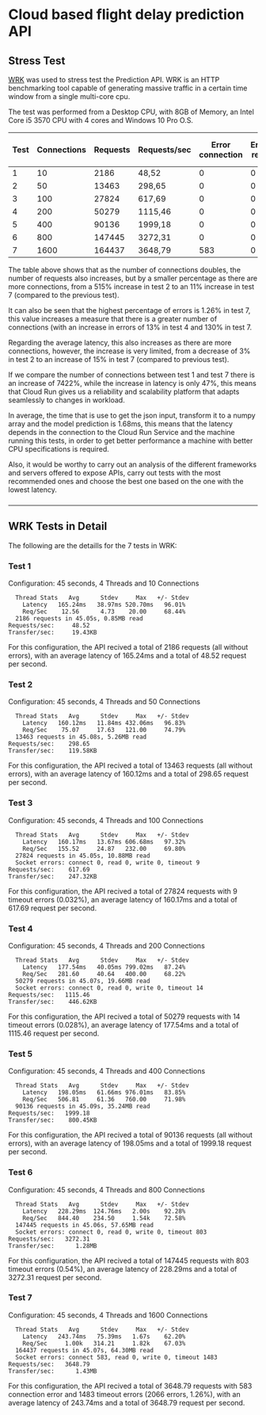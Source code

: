 # Cloud based flight delay prediction API

## Stress Test

[WRK](https://github.com/wg/wrk) was used to stress test the Prediction API. WRK is an HTTP benchmarking tool capable of generating massive traffic in a certain time window from a single multi-core cpu.

The test was performed from a Desktop CPU, with 8GB of Memory, an Intel Core i5 3570 CPU with 4 cores and Windows 10 Pro O.S.

| Test | Connections | Requests | Requests/sec | Error connection | Error read | Error write | Error timeout | Latency (ms)  | Stdev (ms) | Max latency (ms) | Stdev (+/-) |
|---|---|---|---|---|---|---|---|---|---|---|---|
| 1 | 10 | 2186 | 48,52 | 0 | 0 | 0 | 0 | 165,24 | 38,97 | 520,7 | 96,01 |
| 2 | 50 | 13463 | 298,65 | 0 | 0 | 0 | 0 | 160 | 11,84 | 432 | 96,83 |
| 3 | 100 | 27824 | 617,69 | 0 | 0 | 0 | 9 | 160,17 | 13,67 | 606,68 | 97,32 |
| 4 | 200 | 50279 | 1115,46 | 0 | 0 | 0 | 14 | 177,54 | 40,05 | 799,02 | 87,24 |
| 5 | 400 | 90136 | 1999,18 | 0 | 0 | 0 | 0 | 198,05 | 61,66 | 976,01 | 83,85 |
| 6 | 800 | 147445 | 3272,31 | 0 | 0 | 0 | 803 | 228,29 | 124,76 | 2000 | 92,28 |
| 7 | 1600 | 164437 | 3648,79 | 583 | 0 | 0 | 1483 | 243,74 | 75,39 | 1670 | 62,2 |

The table above shows that as the number of connections doubles, the number of requests also increases, but by a smaller percentage as there are more connections, from a 515% increase in test 2 to an 11% increase in test 7 (compared to the previous test).

It can also be seen that the highest percentage of errors is 1.26% in test 7, this value increases a measure that there is a greater number of connections (with an increase in errors of 13% in test 4 and 130% in test 7.

Regarding the average latency, this also increases as there are more connections, however, the increase is very limited, from a decrease of 3% in test 2 to an increase of 15% in test 7 (compared to previous test).

If we compare the number of connections between test 1 and test 7 there is an increase of 7422%, while the increase in latency is only 47%, this means that Cloud Run gives us a reliability and scalability platform that adapts seamlessly to changes in workload.

In average, the time that is use to get the json input, transform it to a numpy array and the model prediction is 1.68ms, this means that the latency depends in the connection to the Cloud Run Service and the machine running this tests, in order to get better performance a machine with better CPU specifications is required. 

Also, it would be worthy to carry out an analysis of the different frameworks and servers offered to expose APIs, carry out tests with the most recommended ones and choose the best one based on the one with the lowest latency.

### 

---

## WRK Tests in Detail

The following are the detaills for the 7 tests in WRK:

### Test 1

Configuration: 45 seconds, 4 Threads and 10 Connections

```
  Thread Stats   Avg      Stdev     Max   +/- Stdev
    Latency   165.24ms   38.97ms 520.70ms   96.01%
    Req/Sec    12.56      4.73    20.00     68.44%
  2186 requests in 45.05s, 0.85MB read
Requests/sec:     48.52
Transfer/sec:     19.43KB
```

For this configuration, the API recived a total of 2186 requests (all without errors), with an average latency of 165.24ms and a total of 48.52 request per second. 

### Test 2

Configuration: 45 seconds, 4 Threads and 50 Connections

```
  Thread Stats   Avg      Stdev     Max   +/- Stdev
    Latency   160.12ms   11.84ms 432.06ms   96.83%
    Req/Sec    75.07     17.63   121.00     74.79%
  13463 requests in 45.08s, 5.26MB read
Requests/sec:    298.65
Transfer/sec:    119.58KB
```

For this configuration, the API recived a total of 13463 requests (all without errors), with an average latency of 160.12ms and a total of 298.65 request per second. 

### Test 3

Configuration: 45 seconds, 4 Threads and 100 Connections

```
  Thread Stats   Avg      Stdev     Max   +/- Stdev
    Latency   160.17ms   13.67ms 606.68ms   97.32%
    Req/Sec   155.52     24.87   232.00     69.80%
  27824 requests in 45.05s, 10.88MB read
  Socket errors: connect 0, read 0, write 0, timeout 9
Requests/sec:    617.69
Transfer/sec:    247.32KB
```

For this configuration, the API recived a total of 27824 requests with 9 timeout errors (0.032%), an average latency of 160.17ms and a total of 617.69 request per second. 

### Test 4

Configuration: 45 seconds, 4 Threads and 200 Connections

```
  Thread Stats   Avg      Stdev     Max   +/- Stdev
    Latency   177.54ms   40.05ms 799.02ms   87.24%
    Req/Sec   281.60     40.64   400.00     68.22%
  50279 requests in 45.07s, 19.66MB read
  Socket errors: connect 0, read 0, write 0, timeout 14
Requests/sec:   1115.46
Transfer/sec:    446.62KB
```

For this configuration, the API recived a total of 50279 requests with 14 timeout errors (0.028%), an average latency of 177.54ms and a total of 1115.46 request per second. 

### Test 5

Configuration: 45 seconds, 4 Threads and 400 Connections

```
  Thread Stats   Avg      Stdev     Max   +/- Stdev
    Latency   198.05ms   61.66ms 976.01ms   83.85%
    Req/Sec   506.81     61.36   760.00     71.98%
  90136 requests in 45.09s, 35.24MB read
Requests/sec:   1999.18
Transfer/sec:    800.45KB
```

For this configuration, the API recived a total of 90136 requests (all without errors), with an average latency of 198.05ms and a total of 1999.18 request per second. 

### Test 6

Configuration: 45 seconds, 4 Threads and 800 Connections

```
  Thread Stats   Avg      Stdev     Max   +/- Stdev
    Latency   228.29ms  124.76ms   2.00s    92.28%
    Req/Sec   844.40    234.50     1.54k    72.58%
  147445 requests in 45.06s, 57.65MB read
  Socket errors: connect 0, read 0, write 0, timeout 803
Requests/sec:   3272.31
Transfer/sec:      1.28MB
```

For this configuration, the API recived a total of 147445 requests with 803 timeout errors (0.54%), an average latency of 228.29ms and a total of 3272.31 request per second.

### Test 7

Configuration: 45 seconds, 4 Threads and 1600 Connections

```
  Thread Stats   Avg      Stdev     Max   +/- Stdev
    Latency   243.74ms   75.39ms   1.67s    62.20%
    Req/Sec     1.00k   314.21     1.82k    67.03%
  164437 requests in 45.07s, 64.30MB read
  Socket errors: connect 583, read 0, write 0, timeout 1483
Requests/sec:   3648.79
Transfer/sec:      1.43MB
```

For this configuration, the API recived a total of 3648.79 requests with 583 connection error and 1483 timeout errors (2066 errors, 1.26%), with an average latency of 243.74ms and a total of 3648.79 request per second.